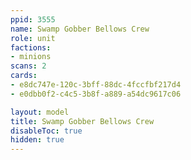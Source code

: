 ```yaml
---
ppid: 3555
name: Swamp Gobber Bellows Crew
role: unit
factions:
- minions
scans: 2
cards:
- e8dc747e-120c-3bff-88dc-4fccfbf217d4
- e0dbb0f2-c4c5-3b8f-a889-a54dc9617c06

layout: model
title: Swamp Gobber Bellows Crew
disableToc: true
hidden: true
---
```

